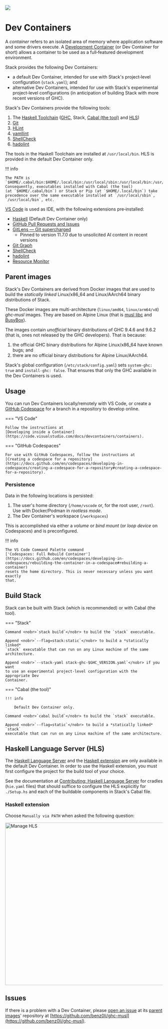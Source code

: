 <div class="hidden-warning"><a href="https://docs.haskellstack.org/"><img src="https://cdn.jsdelivr.net/gh/commercialhaskell/stack/doc/img/hidden-warning.svg"></a></div>

# Dev Containers

A *container* refers to an isolated area of memory where application software
and some drivers execute. A [Development Container](https://containers.dev) (or
Dev Container for short) allows a container to be used as a full‑featured
development environment.

Stack provides the following Dev Containers:

* a default Dev Container, intended for use with Stack's project‑level
  configuration (`stack.yaml`); and
* alternative Dev Containers, intended for use with Stack's experimental
  project‑level configurations (in anticipation of building Stack with more
  recent versions of GHC).

Stack's Dev Containers provide the following tools:

1.  The
    [Haskell Toolchain](https://www.haskell.org/ghcup/install/#supported-tools)
    ([GHC](https://www.haskell.org/ghc), Stack,
    [Cabal (the tool)](https://cabal.readthedocs.io) and
    [HLS](https://haskell-language-server.readthedocs.io))
2.  [Git](https://git-scm.com)
3.  [HLint](https://hackage.haskell.org/package/hlint)
4.  [yamllint](https://yamllint.readthedocs.io)
5.  [ShellCheck](https://www.shellcheck.net)
6.  [hadolint](https://github.com/hadolint/hadolint)

The tools in the Haskell Toolchain are installed at `/usr/local/bin`. HLS is
provided in the default Dev Container only.

!!! info

    The PATH is
    `$HOME/.cabal/bin:$HOME/.local/bin:/usr/local/sbin:/usr/local/bin:/usr/sbin:/usr/bin:/sbin:/bin`. Consequently, executables installed with Cabal (the tool)
    (at `$HOME/.cabal/bin`) or Stack or Pip (at `$HOME/.local/bin`) take
    precedence over the same executable installed at `/usr/local/sbin`,
    `/usr/local/bin`, etc.

[VS Code](https://code.visualstudio.com) is used as IDE, with the following
extensions pre‑installed:

* [Haskell](https://marketplace.visualstudio.com/items?itemName=haskell.haskell)
  (Default Dev Container only)
* [GitHub Pull Requests and Issues](https://marketplace.visualstudio.com/items?itemName=GitHub.vscode-pull-request-github)
* [GitLens — Git supercharged](https://marketplace.visualstudio.com/items?itemName=eamodio.gitlens)
    * Pinned to version 11.7.0 due to unsolicited AI content in recent versions
* [Git Graph](https://marketplace.visualstudio.com/items?itemName=mhutchie.git-graph)
* [ShellCheck](https://marketplace.visualstudio.com/items?itemName=timonwong.shellcheck)
* [hadolint](https://marketplace.visualstudio.com/items?itemName=exiasr.hadolint)
* [Resource Monitor](https://marketplace.visualstudio.com/items?itemName=mutantdino.resourcemonitor)

## Parent images

Stack's Dev Containers are derived from Docker images that are used to build the
*statically linked* Linux/x86_64 and Linux/AArch64 binary distributions of
Stack.

These Docker images are multi-architecture (`linux/amd64`, `linux/arm64/v8`)
*ghc‑musl* images. They are based on Alpine Linux (that is
[musl libc](https://musl.libc.org) and [BusyBox](https://www.busybox.net)).

The images contain *unofficial* binary distributions of GHC 9.4.6 and 9.6.2
(that is, ones not released by the GHC developers). That is because:

1.  the official GHC binary distributions for Alpine Linux/x86_64 have known
    bugs; and
2.  there are no official binary distributions for Alpine Linux/AArch64.

Stack's global configuration (`/etc/stack/config.yaml`) sets `system-ghc: true`
and `install-ghc: false`. That ensures that only the GHC available in the Dev Containers is used.

## Usage

You can run Dev Containers locally/remotely with VS Code, or create a
[GitHub Codespace](https://github.com/features/codespaces) for a branch in a
repository to develop online.

=== "VS Code"

    Follow the instructions at
    [Developing inside a Container](https://code.visualstudio.com/docs/devcontainers/containers).

=== "GitHub Codespaces"

    For use with GitHub Codespaces, follow the instructions at
    [Creating a codespace for a repository](https://docs.github.com/en/codespaces/developing-in-codespaces/creating-a-codespace-for-a-repository#creating-a-codespace-for-a-repository).

### Persistence

Data in the following locations is persisted:

1. The user's home directory (`/home/vscode` or, for the root user, `/root`).
   Use with Docker/Podman in *rootless mode*.
2. The Dev Container's workspace (`/workspaces`)

This is accomplished via either a *volume* or *bind mount* (or *loop device*
on Codespaces) and is preconfigured.

!!! info

    The VS Code Command Palette command
    ['Codespaces: Full Rebuild Container'](https://docs.github.com/en/codespaces/developing-in-codespaces/rebuilding-the-container-in-a-codespace#rebuilding-a-container)
    resets the home directory. This is never necessary unless you want exactly
    that.

## Build Stack

Stack can be built with Stack (which is recommended) or with Cabal (the tool).

=== "Stack"

    Command <nobr>`stack build`</nobr> to build the `stack` executable.

    Append <nobr>`--flag=stack:static`</nobr> to build a *statically linked*
    `stack` executable that can run on any Linux machine of the same
    architecture.

    Append <nobr>`--stack-yaml stack-ghc-$GHC_VERSION.yaml`</nobr> if you want
    to use an experimental project‑level configuration with the appropriate Dev
    Container.

=== "Cabal (the tool)"

    !!! info

        Default Dev Container only.

    Command <nobr>`cabal build`</nobr> to build the `stack` executable.

    Append <nobr>`--flag=static`</nobr> to build a *statically linked* `stack`
    executable that can run on any Linux machine of the same architecture.

## Haskell Language Server (HLS)

The
[Haskell Language Server](https://github.com/haskell/haskell-language-server)
and the
[Haskell extension](https://marketplace.visualstudio.com/items?itemName=haskell.haskell)
are only available in the default Dev Container. In order to use the Haskell
extension, you must first configure the project for the build tool of your
choice.

<!--
**Stack**

Place the cradle ([hie.yaml](assets/cradles/stack/hie.yaml)) for Stack in the
root of the workspace: `cp -f .devcontainer/assets/cradles/stack/hie.yaml .`

**Cabal**

Place the cradle ([hie.yaml](assets/cradles/cabal/hie.yaml)) for Cabal in the
root of the workspace: `cp -f .devcontainer/assets/cradles/cabal/hie.yaml .`
-->

See the documentation at
[Contributing: Haskell Language Server](CONTRIBUTING.md#haskell-language-server)
for cradles (`hie.yaml` files) that should suffice to configure the HLS
explicitly for `./Setup.hs` and each of the buildable components in Stack's
Cabal file.

### Haskell extension

Choose `Manually via PATH` when asked the following question:

<img width="520" alt="Manage HLS" src="https://cdn.jsdelivr.net/gh/commercialhaskell/stack@master/doc/img/manageHLS.png">

## Issues

If there is a problem with a Dev Container, please
[open an issue](https://github.com/benz0li/ghc-musl/issues/new) at its
[parent images](#parent-images)' repository at
[https://github.com/benz0li/ghc-musl](https://github.com/benz0li/ghc-musl).
